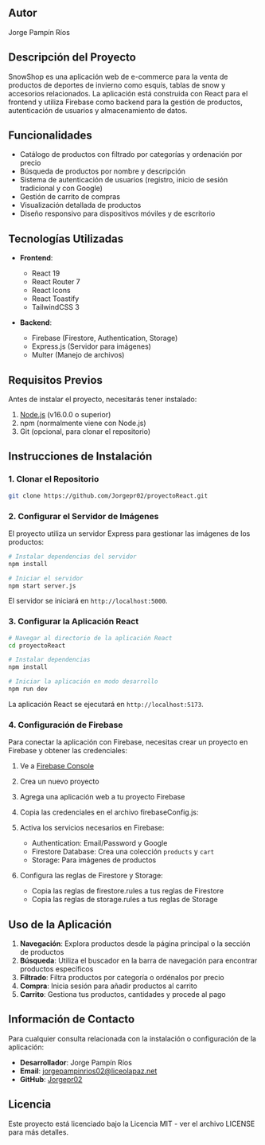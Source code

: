 ## Autor
Jorge Pampín Ríos

## Descripción del Proyecto
SnowShop es una aplicación web de e-commerce para la venta de productos de deportes de invierno como esquís, tablas de snow y accesorios relacionados. La aplicación está construida con React para el frontend y utiliza Firebase como backend para la gestión de productos, autenticación de usuarios y almacenamiento de datos.

## Funcionalidades

- Catálogo de productos con filtrado por categorías y ordenación por precio
- Búsqueda de productos por nombre y descripción
- Sistema de autenticación de usuarios (registro, inicio de sesión tradicional y con Google)
- Gestión de carrito de compras
- Visualización detallada de productos
- Diseño responsivo para dispositivos móviles y de escritorio

## Tecnologías Utilizadas

- **Frontend**:
  - React 19
  - React Router 7
  - React Icons
  - React Toastify
  - TailwindCSS 3

- **Backend**:
  - Firebase (Firestore, Authentication, Storage)
  - Express.js (Servidor para imágenes)
  - Multer (Manejo de archivos)

## Requisitos Previos

Antes de instalar el proyecto, necesitarás tener instalado:

1. [Node.js](https://nodejs.org/) (v16.0.0 o superior)
2. npm (normalmente viene con Node.js)
3. Git (opcional, para clonar el repositorio)

## Instrucciones de Instalación

### 1. Clonar el Repositorio

```bash
git clone https://github.com/Jorgepr02/proyectoReact.git
```

### 2. Configurar el Servidor de Imágenes

El proyecto utiliza un servidor Express para gestionar las imágenes de los productos:

```bash
# Instalar dependencias del servidor
npm install

# Iniciar el servidor
npm start server.js
```

El servidor se iniciará en `http://localhost:5000`.

### 3. Configurar la Aplicación React

```bash
# Navegar al directorio de la aplicación React
cd proyectoReact

# Instalar dependencias
npm install

# Iniciar la aplicación en modo desarrollo
npm run dev
```

La aplicación React se ejecutará en `http://localhost:5173`.

### 4. Configuración de Firebase

Para conectar la aplicación con Firebase, necesitas crear un proyecto en Firebase y obtener las credenciales:

1. Ve a [Firebase Console](https://console.firebase.google.com/)
2. Crea un nuevo proyecto
3. Agrega una aplicación web a tu proyecto Firebase
4. Copia las credenciales en el archivo firebaseConfig.js:
5. Activa los servicios necesarios en Firebase:
   - Authentication: Email/Password y Google
   - Firestore Database: Crea una colección `products` y `cart`
   - Storage: Para imágenes de productos

6. Configura las reglas de Firestore y Storage:
   - Copia las reglas de firestore.rules a tus reglas de Firestore
   - Copia las reglas de storage.rules a tus reglas de Storage

## Uso de la Aplicación

1. **Navegación**: Explora productos desde la página principal o la sección de productos
2. **Búsqueda**: Utiliza el buscador en la barra de navegación para encontrar productos específicos
3. **Filtrado**: Filtra productos por categoría o ordénalos por precio
4. **Compra**: Inicia sesión para añadir productos al carrito
5. **Carrito**: Gestiona tus productos, cantidades y procede al pago

## Información de Contacto

Para cualquier consulta relacionada con la instalación o configuración de la aplicación:
- **Desarrollador**: Jorge Pampín Ríos
- **Email**: jorgepampinrios02@liceolapaz.net
- **GitHub**: [Jorgepr02](https://github.com/Jorgepr02)

## Licencia

Este proyecto está licenciado bajo la Licencia MIT - ver el archivo LICENSE para más detalles.